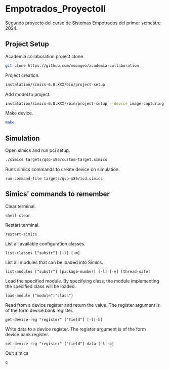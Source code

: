 # Empotrados_ProyectoII

Segundo proyecto del curso de Sistemas Empotrados del primer semestre 2024.

## Project Setup

Academia collaboration project clone.
```bash
git clone https://github.com/mmongeo/academia-collaboration
```

Project creation.
```bash
instalation/simics-6.0.XXX/bin/project-setup
```
Add model to project.
```bash
instalation/simics-6.0.XXX//bin/project-setup --device image-capturing-device --ignore-existing-files
```
Make device.
```bash
make
```

## Simulation

Open simics and run pci setup.
```bash
./simics targets/qsp-x86/custom-target.simics
```

Runs simics commands to create device on simulation.
```simics
run-command-file targets/qsp-x86/icd.simics
```

## Simics' commands to remember

Clear terminal.
```simics
shell clear
```

Restart terminal.
```simics
restart-simics
```

List all available configuration classes.
```simics
list-classes ["substr"] [-l] [-m] 
```

List all modules that can be loaded into Simics.
```simics
list-modules ["substr"] [package-number] [-l] [-v] [thread-safe] 
```

Load the specified module.  By specifying class, the module implementing the specified class will be loaded.
```simics
load-module ("module"|"class") 
```

Read from a device register and return the value. The register argument is of the form device.bank.register.
```simics
get-device-reg "register" ["field"] [-l|-b]
```

Write data to a device register. The register argument is of the form device.bank.register.
```simics
set-device-reg "register" ["field"] data [-l|-b]
```

Quit simics
```simics
q
```

